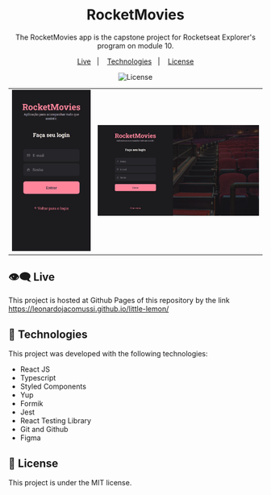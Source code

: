 <h1 align="center"> RocketMovies  </h1>

<p align="center">
The RocketMovies app is the capstone project for Rocketseat Explorer's program on module 10. <br/>
</p>

<p align="center">
  <a href="#live">Live</a>&nbsp;&nbsp;&nbsp;|&nbsp;&nbsp;&nbsp;
  <a href="#technologies">Technologies</a>&nbsp;&nbsp;&nbsp;|&nbsp;&nbsp;&nbsp;
  <a href="#license">License</a>
</p>

<p align="center">
  <img alt="License" src="https://img.shields.io/static/v1?label=license&message=MIT&color=49AA26&labelColor=000000">
</p>

<table>
  <tbody>
    <tr>
      <td>
        <img alt="Mobile Preview of RocketMovies Web App." width="100%" src="./.github/mobile-preview.png">
      </td>
      <td>
        <img alt="Preview of RocketMovies Web App." width="100%" src="./.github/desktop-preview.png">
      </td>
    </tr>
  </tbody>
</table>

<h2 id="live">👁️‍🗨️ Live</h2>

This project is hosted at Github Pages of this repository by the link <a href="https://leonardojacomussi.github.io/rocketmovies/" target="_blank">https://leonardojacomussi.github.io/little-lemon/</a>

<h2 id="technologies">🚀 Technologies</h2>

This project was developed with the following technologies:

- React JS
- Typescript
- Styled Components
- Yup
- Formik
- Jest
- React Testing Library
- Git and Github
- Figma

<h2 id="license">📜 License</h2>

This project is under the MIT license.
